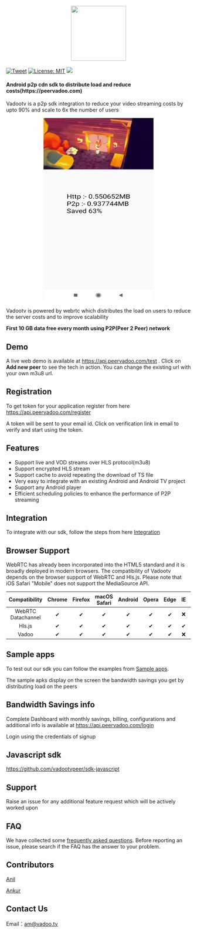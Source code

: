 <p align="center">
<img src="https://github.com/vadootvpeer/sdk-android/raw/master/logo.jpg"  width="150" height="150">  
</p> 

[![Tweet](https://img.shields.io/twitter/url/http/shields.io.svg?style=social)](https://twitter.com/intent/tweet?url=https%3A%2F%2Fgithub.com%2Fvadootvpeer%2Fsdk-android&via=Vadoobot&text=Android%20Sdk%20to%20reduce%20video%20streaming%20costs%20by%2090%25&hashtags=cdn%2Cp2p%2Cvideo%2Cott%2Clive%2Cstreaming%2Candroid) [![License: MIT](https://img.shields.io/badge/License-MIT-yellow.svg)](https://github.com/vadootvpeer/sdk-android/blob/master/LICENSE) ![](https://img.shields.io/badge/API-19%2B-brightgreen.svg?style=flat)

<h4>Android p2p cdn sdk to distribute load and reduce costs(https://peervadoo.com)</h4>

Vadootv is a p2p sdk integration to reduce your video streaming costs by upto 90% and scale to 6x the number of users

<p align="center">
<img src="Vadoo_player.jpg"  width="300" height="500">
</p>

Vadootv is powered by webrtc which distributes the load on users to reduce the server costs and to improve scalability

**First 10 GB data free every month using P2P(Peer 2 Peer) network** 

## Demo 

A live web demo is available at https://api.peervadoo.com/test . Click on **Add new peer** to see the tech in action. You can change the existing url with your own m3u8 url.

## Registration

To get token for your application register from here https://api.peervadoo.com/register 

A token will be sent to your email id. Click on verification link in email to verify and start using the token.

## Features
- Support live and VOD streams over HLS protocol(m3u8)
- Support encrypted HLS stream
- Support cache to avoid repeating the download of TS file
- Very easy to integrate with an existing Android and Android TV project
- Support any Android player
- Efficient scheduling policies to enhance the performance of P2P streaming

## Integration

To integrate with our sdk, follow the steps from here [Integration](Integration.md)

## Browser Support
WebRTC has already been incorporated into the HTML5 standard and it is broadly deployed in modern browsers. The compatibility of Vadootv depends on the browser support of WebRTC and Hls.js. Please note that iOS Safari "Mobile" does not support the MediaSource API.

 Compatibility|Chrome | Firefox | macOS Safari| Android | Opera | Edge | IE | iOS Safari | 
:-: | :-: | :-: | :-: | :-: | :-: | :-:| :-:| :-:
WebRTC Datachannel | ✔ | ✔ | ✔ | ✔ | ✔ | ✔ | ❌ | ✔ |
Hls.js | ✔ | ✔ | ✔ | ✔ | ✔ | ✔ | ✔ | ❌ |
Vadoo | ✔ | ✔ | ✔ | ✔ | ✔ | ✔ | ❌ | ❌ |

## Sample apps

To test out our sdk you can follow the examples from [Sample apps](sample_apps). 

The sample apks display on the screen the bandwidth savings you get by distributing load on the peers 

## Bandwidth Savings info

Complete Dashboard with monthly savings, billing, configurations and additional info is available at https://api.peervadoo.com/login 

Login using the credentials of signup

## Javascript sdk

https://github.com/vadootvpeer/sdk-javascript

## Support

Raise an issue for any additional feature request which will be actively worked upon

## FAQ

We have collected some [frequently asked questions](https://peervadoo.com/faq.html). Before reporting an issue, please search if the FAQ has the answer to your problem.

## Contributors

[Anil](https://github.com/Anil-matcha)

[Ankur](https://github.com/ncodepro)

## Contact Us
Email：am@vadoo.tv
